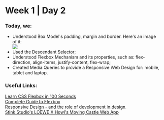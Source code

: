 # Week 1 | Day 2
### Today, we: 
<ul>
<li>Understood Box Model's padding, margin and border. Here's an image of it:</li> 
<img src="https://i.imgur.com/LF204FU.gif"/>
<br>
<li>Used the Descendant Selector;</li>
<li>Understood Flexbox Mechanism and its properties, such as: flex-direction, align-items, justify-content, flex-wrap; </li>
<li>Created Media Queries to provide a Responsive Web Design for: mobile, tablet and laptop.</li>
</ul>


### Useful Links: 
<a href="https://www.youtube.com/watch?v=K74l26pE4YA"> Learn CSS Flexbox in 100 Seconds </a>
<br>
<a href="https://css-tricks.com/snippets/css/a-guide-to-flexbox/"> Complete Guide to Flexbox</a>
<br>
<a href="https://medium.com/owl-studios/responsive-design-af7a1f14b991"> Responsive Design - and the role of development in design. </a>
<br>
<a href="https://www.stinkstudios.com/work/loewe-howls"> Stink Studio's LOEWE X Howl's Moving Castle Web App </a>
